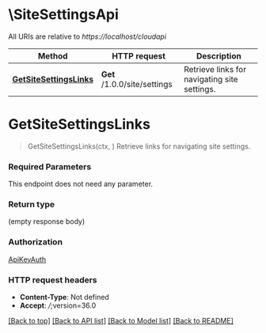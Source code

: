 # \SiteSettingsApi

All URIs are relative to *https://localhost/cloudapi*

Method | HTTP request | Description
------------- | ------------- | -------------
[**GetSiteSettingsLinks**](SiteSettingsApi.md#GetSiteSettingsLinks) | **Get** /1.0.0/site/settings | Retrieve links for navigating site settings.


# **GetSiteSettingsLinks**
> GetSiteSettingsLinks(ctx, )
Retrieve links for navigating site settings.

### Required Parameters
This endpoint does not need any parameter.

### Return type

 (empty response body)

### Authorization

[ApiKeyAuth](../README.md#ApiKeyAuth)

### HTTP request headers

 - **Content-Type**: Not defined
 - **Accept**: *_/_*;version=36.0

[[Back to top]](#) [[Back to API list]](../README.md#documentation-for-api-endpoints) [[Back to Model list]](../README.md#documentation-for-models) [[Back to README]](../README.md)

